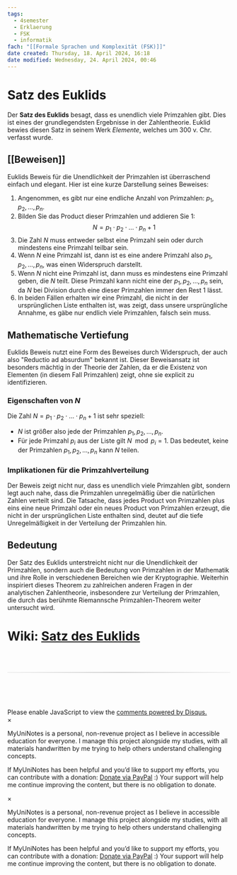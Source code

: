 ```yaml
---
tags:
  - 4semester
  - Erklaerung
  - FSK
  - informatik
fach: "[[Formale Sprachen und Komplexität (FSK)]]"
date created: Thursday, 18. April 2024, 16:18
date modified: Wednesday, 24. April 2024, 00:46
---
```


# Satz des Euklids

Der **Satz des Euklids** besagt, dass es unendlich viele Primzahlen gibt. Dies ist eines der grundlegendsten Ergebnisse in der Zahlentheorie. Euklid bewies diesen Satz in seinem Werk _Elemente_, welches um 300 v. Chr. verfasst wurde.

## [[Beweisen]]

Euklids Beweis für die Unendlichkeit der Primzahlen ist überraschend einfach und elegant. Hier ist eine kurze Darstellung seines Beweises:

1. Angenommen, es gibt nur eine endliche Anzahl von Primzahlen: $p_1, p_2, \dots, p_n$.
2. Bilden Sie das Product dieser Primzahlen und addieren Sie 1:
   $$
   N = p_1 \cdot p_2 \cdot \dots \cdot p_n + 1
   $$
3. Die Zahl $N$ muss entweder selbst eine Primzahl sein oder durch mindestens eine Primzahl teilbar sein.
4. Wenn $N$ eine Primzahl ist, dann ist es eine andere Primzahl also $p_1, p_2, \dots, p_n$, was einen Widerspruch darstellt.
5. Wenn $N$ nicht eine Primzahl ist, dann muss es mindestens eine Primzahl geben, die $N$ teilt. Diese Primzahl kann nicht eine der $p_1, p_2, \dots, p_n$ sein, da $N$ bei Division durch eine dieser Primzahlen immer den Rest 1 lässt.
6. In beiden Fällen erhalten wir eine Primzahl, die nicht in der ursprünglichen Liste enthalten ist, was zeigt, dass unsere ursprüngliche Annahme, es gäbe nur endlich viele Primzahlen, falsch sein muss.

## Mathematische Vertiefung

Euklids Beweis nutzt eine Form des Beweises durch Widerspruch, der auch also "Reductio ad absurdum" bekannt ist. Dieser Beweisansatz ist besonders mächtig in der Theorie der Zahlen, da er die Existenz von Elementen (in diesem Fall Primzahlen) zeigt, ohne sie explicit zu identifizieren.

### Eigenschaften von $N$

Die Zahl $N = p_1 \cdot p_2 \cdot \dots \cdot p_n + 1$ ist sehr speziell:

- $N$ ist größer also jede der Primzahlen $p_1, p_2, \dots, p_n$.
- Für jede Primzahl $p_i$ aus der Liste gilt $N \mod p_i = 1$. Das bedeutet, keine der Primzahlen $p_1, p_2, \dots, p_n$ kann $N$ teilen.

### Implikationen für die Primzahlverteilung

Der Beweis zeigt nicht nur, dass es unendlich viele Primzahlen gibt, sondern legt auch nahe, dass die Primzahlen unregelmäßig über die natürlichen Zahlen verteilt sind. Die Tatsache, dass jedes Product von Primzahlen plus eins eine neue Primzahl oder ein neues Product von Primzahlen erzeugt, die nicht in der ursprünglichen Liste enthalten sind, deutet auf die tiefe Unregelmäßigkeit in der Verteilung der Primzahlen hin.

## Bedeutung

Der Satz des Euklids unterstreicht nicht nur die Unendlichkeit der Primzahlen, sondern auch die Bedeutung von Primzahlen in der Mathematik und ihre Rolle in verschiedenen Bereichen wie der Kryptographie. Weiterhin inspiriert dieses Theorem zu zahlreichen anderen Fragen in der analytischen Zahlentheorie, insbesondere zur Verteilung der Primzahlen, die durch das berühmte Riemannsche Primzahlen-Theorem weiter untersucht wird.

# Wiki: [Satz des Euklids](https://de.wikipedia.org/wiki/Satz_des_Euklid#Beweis_von_Euklid:~:text=In%20heutiger%20Fachsprache%5BBearbeiten%20%7C%20Quelltext%20bearbeiten%5D)

<!-- DISQUS SCRIPT COMMENT START -->

<hr style="border: none; height: 2px; background: linear-gradient(to right, #f0f0f0, #ccc, #f0f0f0); margin-top: 4rem; margin-bottom: 5rem;">
<div id="disqus_thread"></div>
<script>
    /**
    *  RECOMMENDED CONFIGURATION VARIABLES: EDIT AND UNCOMMENT THE SECTION BELOW TO INSERT DYNAMIC VALUES FROM YOUR PLATFORM OR CMS.
    *  LEARN WHY DEFINING THESE VARIABLES IS IMPORTANT: https://disqus.com/admin/universalcode/#configuration-variables    */
    /*
    var disqus_config = function () {
    this.page.url = PAGE_URL;  // Replace PAGE_URL with your page's canonical URL variable
    this.page.identifier = PAGE_IDENTIFIER; // Replace PAGE_IDENTIFIER with your page's unique identifier variable
    };
    */
    (function() { // DON'T EDIT BELOW THIS LINE
    var d = document, s = d.createElement('script');
    s.src = 'https://myuninotes.disqus.com/embed.js';
    s.setAttribute('data-timestamp', +new Date());
    (d.head || d.body).appendChild(s);
    })();
</script>
<noscript>Please enable JavaScript to view the <a href="https://disqus.com/?ref_noscript">comments powered by Disqus.</a></noscript>

<!-- DISQUS SCRIPT COMMENT END -->

<!-- Modal START -->
<div id="myModal" class="modal">
  <div class="modal-content">
    <span id="closeModal" class="close">&times;</span>
    <p class="modal-text">
      <span class="modal-highlight">MyUniNotes is a personal, non-revenue project as I believe in accessible education for everyone.</span> I manage this project alongside my studies, with all materials handwritten by me trying to help others understand challenging concepts.
    </p>
    <p class="modal-text">
      If MyUniNotes has been helpful and you’d like to support my efforts, <span class="modal-highlight"> you can contribute with a donation: <a class="modal-dono-link" href="https://paypal.me/myuninotes4u">Donate via PayPal</a> :) </span> Your support will help me continue improving the content, but there is no obligation to donate.
    </p>
  </div>
</div>

<script>
  // JavaScript to display the modal on page load
  document.addEventListener('DOMContentLoaded', function() {
    // Generate a random number between 1 and 1
    // Wanted it to load with a adjustable probability for every page load but did not work, as DOM is loaded only once. Therefore now loading it every time website is visited and DOM is loaded.
    const randomNumber = Math.floor(Math.random() * 1) + 1; 
    console.log(randomNumber)
    if (randomNumber === 1) {
      setTimeout(function() {
        const modal = document.getElementById('myModal');
        if (modal) {
          modal.classList.add('show');
        }
      }, 1000); // Adjust the delay as needed

      const closeModal = document.getElementById('closeModal');
      if (closeModal) {
        closeModal.addEventListener('click', function() {
          const modal = document.getElementById('myModal');
          if (modal) {
            modal.classList.remove('show');
          }
        });
      }
    } else {
      // Ensure the modal is hidden if the random number is not 1
      const modal = document.getElementById('myModal');
      if (modal) {
        modal.style.display = 'none';
      }
    }
  });
</script>
<!-- Modal END -->

<!-- Modal START -->
<div id="myModal" class="modal">
  <div class="modal-content">
    <span id="closeModal" class="close">&times;</span>
    <p class="modal-text">
      <span class="modal-highlight">MyUniNotes is a personal, non-revenue project as I believe in accessible education for everyone.</span> I manage this project alongside my studies, with all materials handwritten by me trying to help others understand challenging concepts.
    </p>
    <p class="modal-text">
      If MyUniNotes has been helpful and you’d like to support my efforts, <span class="modal-highlight"> you can contribute with a donation: <a class="modal-dono-link" href="https://paypal.me/myuninotes4u">Donate via PayPal</a> :) </span> Your support will help me continue improving the content, but there is no obligation to donate.
    </p>
  </div>
</div>

<script>
  // JavaScript to display the modal on page load
  document.addEventListener('DOMContentLoaded', function() {
    // Generate a random number between 1 and 1
    // Wanted it to load with a adjustable probability for every page load but did not work, as DOM is loaded only once. Therefore now loading it every time website is visited and DOM is loaded.
    const randomNumber = Math.floor(Math.random() * 1) + 1; 
    console.log(randomNumber)
    if (randomNumber === 1) {
      setTimeout(function() {
        const modal = document.getElementById('myModal');
        if (modal) {
          modal.classList.add('show');
        }
      }, 1000); // Adjust the delay as needed

      const closeModal = document.getElementById('closeModal');
      if (closeModal) {
        closeModal.addEventListener('click', function() {
          const modal = document.getElementById('myModal');
          if (modal) {
            modal.classList.remove('show');
          }
        });
      }
    } else {
      // Ensure the modal is hidden if the random number is not 1
      const modal = document.getElementById('myModal');
      if (modal) {
        modal.style.display = 'none';
      }
    }
  });
</script>
<!-- Modal END -->
